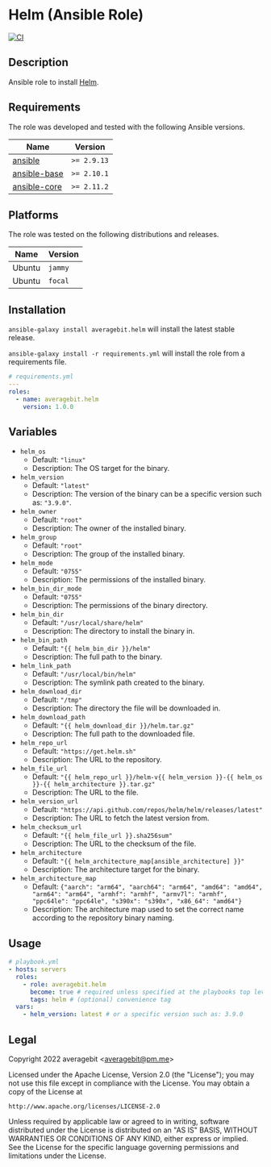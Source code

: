# Helm (Ansible Role)

[![CI](https://github.com/averagebit/ansible-role-helm/workflows/CI/badge.svg?branch=main&event=push)](https://github.com/averagebit/ansible-role-helm/actions?query=workflow%3ACI)

## Description

Ansible role to install [Helm](https://helm.sh/).

## Requirements

The role was developed and tested with the following Ansible versions.

| Name                                                   | Version     |
| ------------------------------------------------------ | ----------- |
| [ansible](https://pypi.org/project/ansible-base/)      | `>= 2.9.13` |
| [ansible-base](https://pypi.org/project/ansible-base/) | `>= 2.10.1` |
| [ansible-core](https://pypi.org/project/ansible-core/) | `>= 2.11.2` |

## Platforms

The role was tested on the following distributions and releases.

| Name   | Version |
| ------ | ------- |
| Ubuntu | `jammy` |
| Ubuntu | `focal` |

## Installation

`ansible-galaxy install averagebit.helm` will install the latest
stable release.

`ansible-galaxy install -r requirements.yml` will install the role
from a requirements file.

```yaml
# requirements.yml
---
roles:
  - name: averagebit.helm
    version: 1.0.0
```

## Variables

- `helm_os`
  - Default: `"linux"`
  - Description: The OS target for the binary.
- `helm_version`
  - Default: `"latest"`
  - Description: The version of the binary can be a specific version such as: `"3.9.0"`.
- `helm_owner`
  - Default: `"root"`
  - Description: The owner of the installed binary.
- `helm_group`
  - Default: `"root"`
  - Description: The group of the installed binary.
- `helm_mode`
  - Default: `"0755"`
  - Description: The permissions of the installed binary.
- `helm_bin_dir_mode`
  - Default: `"0755"`
  - Description: The permissions of the binary directory.
- `helm_bin_dir`
  - Default: `"/usr/local/share/helm"`
  - Description: The directory to install the binary in.
- `helm_bin_path`
  - Default: `"{{ helm_bin_dir }}/helm"`
  - Description: The full path to the binary.
- `helm_link_path`
  - Default: `"/usr/local/bin/helm"`
  - Description: The symlink path created to the binary.
- `helm_download_dir`
  - Default: `"/tmp"`
  - Description: The directory the file will be downloaded in.
- `helm_download_path`
  - Default: `"{{ helm_download_dir }}/helm.tar.gz"`
  - Description: The full path to the downloaded file.
- `helm_repo_url`
  - Default: `"https://get.helm.sh"`
  - Description: The URL to the repository.
- `helm_file_url`
  - Default: `"{{ helm_repo_url }}/helm-v{{ helm_version }}-{{ helm_os }}-{{ helm_architecture }}.tar.gz"`
  - Description: The URL to the file.
- `helm_version_url`
  - Default: `"https://api.github.com/repos/helm/helm/releases/latest"`
  - Description: The URL to fetch the latest version from.
- `helm_checksum_url`
  - Default: `"{{ helm_file_url }}.sha256sum"`
  - Description: The URL to the checksum of the file.
- `helm_architecture`
  - Default: `"{{ helm_architecture_map[ansible_architecture] }}"`
  - Description: The architecture target for the binary.
- `helm_architecture_map`
  - Default: `{"aarch": "arm64", "aarch64": "arm64", "amd64": "amd64", "arm64": "arm64", "armhf": "armhf", "armv7l": "armhf", "ppc64le": "ppc64le", "s390x": "s390x", "x86_64": "amd64"}`
  - Description: The architecture map used to set the correct name
    according to the repository binary naming.

## Usage

```yaml
# playbook.yml
- hosts: servers
  roles:
    - role: averagebit.helm
      become: true # required unless specified at the playbooks top level
      tags: helm # (optional) convenience tag
  vars:
    - helm_version: latest # or a specific version such as: 3.9.0
```

## Legal

Copyright 2022 averagebit <[averagebit@pm.me](mailto:averagebit@pm.me)>

Licensed under the Apache License, Version 2.0 (the "License"); you may
not use this file except in compliance with the License. You may obtain
a copy of the License at

    http://www.apache.org/licenses/LICENSE-2.0

Unless required by applicable law or agreed to in writing, software
distributed under the License is distributed on an "AS IS" BASIS,
WITHOUT WARRANTIES OR CONDITIONS OF ANY KIND, either express or implied.
See the License for the specific language governing permissions and
limitations under the License.
